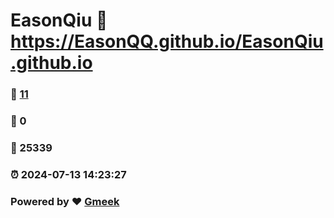 # EasonQiu :link: https://EasonQQ.github.io/EasonQiu.github.io 
### :page_facing_up: [11](https://EasonQQ.github.io/EasonQiu.github.io/tag.html) 
### :speech_balloon: 0 
### :hibiscus: 25339 
### :alarm_clock: 2024-07-13 14:23:27 
### Powered by :heart: [Gmeek](https://github.com/Meekdai/Gmeek)

